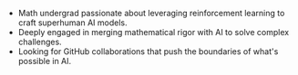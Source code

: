 - Math undergrad passionate about leveraging reinforcement learning to craft superhuman AI models.
- Deeply engaged in merging mathematical rigor with AI to solve complex challenges.
- Looking for GitHub collaborations that push the boundaries of what's possible in AI.

<!---
PROFOUNDIVE/PROFOUNDIVE is a ✨ special ✨ repository because its `README.md` (this file) appears on your GitHub profile.
You can click the Preview link to take a look at your changes.
--->
